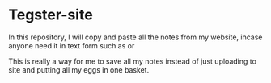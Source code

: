 # Tegster-site

In this repository, I will copy and paste all the notes from my website, incase anyone need it in text form such as or

This is really a way for me to save all my notes instead of just uploading to site and putting all my eggs in one basket.

